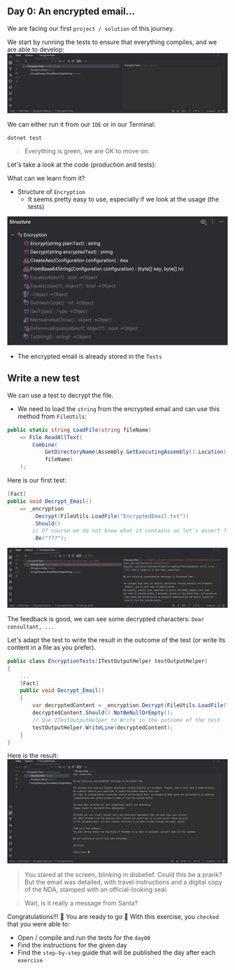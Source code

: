## Day 0: An encrypted email...
We are facing our first `project / solution` of this journey.

We start by running the tests to ensure that everything compiles, and we are able to develop:
![Run the tests](img/tests-can-run.webp)

We can either run it from our `IDE` or in our Terminal:

```shell
dotnet test
```

> Everything is green, we are OK to move on.

Let's take a look at the code (production and tests):

What can we learn from it?
- Structure of `Encryption`
  - It seems pretty easy to use, especially if we look at the usage (the tests)

![Structure](img/structure.webp)

- The encrypted email is already stored in the `Tests`

## Write a new test
We can use a test to decrypt the file.

- We need to load the `string` from the encrypted email and can use this method from `FileUtils`:

```csharp
public static string LoadFile(string fileName)
    => File.ReadAllText(
        Combine(
            GetDirectoryName(Assembly.GetExecutingAssembly().Location)!,
            fileName)
    );
```

Here is our first test:

```csharp
[Fact]
public void Decrypt_Email()
    => _encryption
        .Decrypt(FileUtils.LoadFile("EncryptedEmail.txt"))
        .Should()
        // Of course we do not know what it contains so let's assert ???
        .Be("???");
```

![Our first test is failing](img/test-fails.webp)

The feedback is good, we can see some decrypted characters: `Dear consultant, ...`

Let's adapt the test to write the result in the outcome of the test (or write its content in a file as you prefer).

```csharp
public class EncryptionTests(ITestOutputHelper testOutputHelper)
{
    ...
    [Fact]
    public void Decrypt_Email()
    {
        var decryptedContent = _encryption.Decrypt(FileUtils.LoadFile("EncryptedEmail.txt"));
        decryptedContent.Should().NotBeNullOrEmpty();
        // Use ITestOutputHelper to Write in the outcome of the test
        testOutputHelper.WriteLine(decryptedContent);
    }
}
```

Here is the result:
![Decrypted email](img/decrypted-email.webp)

> You stared at the screen, blinking in disbelief. Could this be a prank? But the email was detailed, with travel instructions and a digital copy of the NDA, stamped with an official-looking seal.

> Wait, is it really a message from Santa? 

Congratulations!!! 🥳 You are ready to go 🎅
With this exercise, you `checked` that you were able to: 

- Open / compile and run the tests for the `day00`
- Find the instructions for the given day
- Find the `step-by-step` guide that will be published the day after each `exercise`
